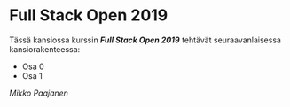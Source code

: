 # Full Stack Open 2019
Tässä kansiossa kurssin __*Full Stack Open 2019*__ tehtävät seuraavanlaisessa
kansiorakenteessa:
* Osa 0
* Osa 1 


*Mikko Paajanen*
